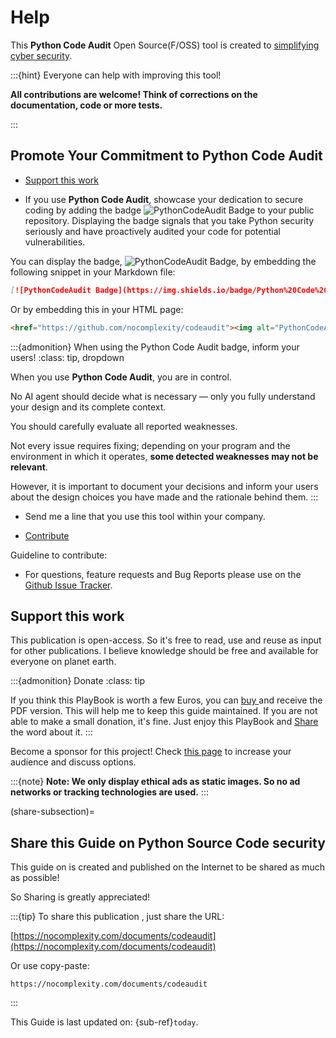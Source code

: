 # Help

This **Python Code Audit** Open Source(F/OSS) tool is created to [simplifying cyber security](https://nocomplexity.com/documents/simplifysecurity/intro.html).

:::{hint} 
Everyone can help with improving this tool!

**All contributions are welcome! Think of corrections on the documentation, code or more tests.**

:::


## Promote Your Commitment to Python Code Audit


* [Support this work](sponsors)

* If you use **Python Code Audit**, showcase your dedication to secure coding by adding the badge ![PythonCodeAudit Badge](https://img.shields.io/badge/Python%20Code%20Audit-Security%20Verified-FF0000?style=flat-square) to your public repository.
Displaying the badge signals that you take Python security seriously and have proactively audited your code for potential vulnerabilities.

You can display the badge, ![PythonCodeAudit Badge](https://img.shields.io/badge/Python%20Code%20Audit-Security%20Verified-FF0000?style=flat-square), by embedding the following snippet in your Markdown file:

```markdown
[![PythonCodeAudit Badge](https://img.shields.io/badge/Python%20Code%20Audit-Security%20Verified-FF0000?style=flat-square)](https://github.com/nocomplexity/codeaudit)
```
Or by embedding this in your HTML page:

```html
<href="https://github.com/nocomplexity/codeaudit"><img alt="PythonCodeAudit Badge" src="https://img.shields.io/badge/Python%20Code%20Audit-Security%20Verified-FF0000?style=flat-square"></a>
```

:::{admonition} When using the Python Code Audit badge, inform your users!
:class: tip, dropdown

When you use **Python Code Audit**, you are in control.

No AI agent should decide what is necessary — only you fully understand your design and its complete context.

You should carefully evaluate all reported weaknesses. 

Not every issue requires fixing; depending on your program and the environment in which it operates, **some detected weaknesses may not be relevant**.

However, it is important to document your decisions and inform your users about the design choices you have made and the rationale behind them.
:::

* Send me a line that you use this tool within your company. 

* [Contribute](CONTRIBUTE)

Guideline to contribute:
* For questions, feature requests and Bug Reports please use on the [Github Issue Tracker](https://github.com/nocomplexity/codeaudit/issues).


## Support this work

This publication is open-access. So it's free to read, use and reuse as input for other publications.
I believe knowledge should be free and available for everyone on planet earth. 

:::{admonition} Donate
:class: tip

If you think this PlayBook is worth a few Euros, you can [buy ](https://nocomplexity.gumroad.com/) and receive the PDF version. This will help me to keep this guide maintained. If you are not able to make a small donation, it's fine. Just enjoy this PlayBook and [Share](share-subsection) the word about it.
:::


Become a sponsor for this project! Check [this page](sponsors) to increase your audience and discuss options.


:::{note} 
**Note: We only display ethical ads as static images. So no ad networks or tracking technologies are used.**
:::



(share-subsection)=
## Share this Guide on Python Source Code security

This guide on is created and published on the Internet to be shared as much as possible!

So Sharing is greatly appreciated!

:::{tip}
To share this publication , just share the URL: 

[https://nocomplexity.com/documents/codeaudit](https://nocomplexity.com/documents/codeaudit)

Or use copy-paste:
```
https://nocomplexity.com/documents/codeaudit
```
:::


This  Guide is last updated on:
{sub-ref}`today`.